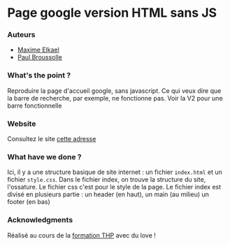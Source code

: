 # Page google version HTML sans JS
### Auteurs
  - <a href="https://github.com/E-Maxou">Maxime Elkael</a>
  - <a href="https://rawgit.com/paul00b">Paul Broussolle</a>

### What's the point ?

Reproduire la page d'accueil google, sans javascript. Ce qui veux dire que la barre de recherche, par exemple, ne fonctionne pas.
Voir la V2 pour une barre fonctionnelle

### Website

Consultez le site <a href="https://rawgit.com/paul00b/pagegoogle/master/index.html">cette adresse</A>

### What have we done ?
Ici, il y a une structure basique de site internet : un fichier `index.html` et un fichier `style.css`. Dans le fichier index, on trouve la structure du site, l'ossature. Le fichier css c'est pour le style de la page.
Le fichier index est divisé en plusieurs partie : un header (en haut), un main (au milieu) un footer (en bas)

### Acknowledgments

Réalisé au cours de la <a href="https://www.thehackingproject.org/">formation THP</a> avec du love !
